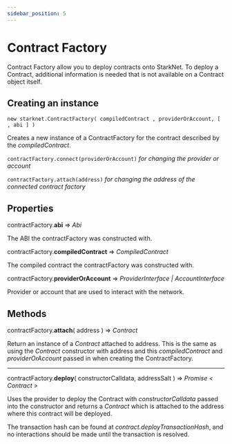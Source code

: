 ```yaml
---
sidebar_position: 5
---
```


# Contract Factory

Contract Factory allow you to deploy contracts onto StarkNet. To deploy a Contract, additional information is needed that is not available on a Contract object itself.

## Creating an instance

`new starknet.ContractFactory( compiledContract , providerOrAccount, [ , abi ] )`

Creates a new instance of a ContractFactory for the contract described by the _compiledContract_.

`contractFactory.connect(providerOrAccount)` _for changing the provider or account_

`contractFactory.attach(address)` _for changing the address of the connected contract factory_

## Properties

contractFactory.**abi** => _Abi_

The ABI the contractFactory was constructed with.

contractFactory.**compiledContract** => _CompiledContract_

The compiled contract the contractFactory was constructed with.

contractFactory.**providerOrAccount** => _ProviderInterface | AccountInterface_

Provider or account that are used to interact with the network.

## Methods

contractFactory.**attach**( address ) ⇒ _Contract_

Return an instance of a _Contract_ attached to address. This is the same as using the _Contract_ constructor with address and this _compiledContract_ and _providerOrAccount_ passed in when creating the ContractFactory.

<hr />

contractFactory.**deploy**( constructorCalldata, addressSalt ) ⇒ _Promise < Contract >_

Uses the provider to deploy the Contract with _constructorCalldata_ passed into the constructor and returns a _Contract_ which is attached to the address where this contract will be deployed.

The transaction hash can be found at _contract.deployTransactionHash_, and no interactions should be made until the transaction is resolved.
